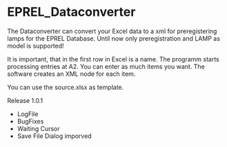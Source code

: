 # EPREL_Dataconverter

The Dataconverter can convert your Excel data to a xml for preregistering lamps for the EPREL Database. 
Until now only preregistration and LAMP as model is supported!

It is important, that in the first row in Excel is a name. 
The programm starts processing entries at A2.
You can enter as much items you want. 
The software creates an XML node for each item.

You can use the source.xlsx as template.

Release 1.0.1
- LogFile
- BugFixes
- Waiting Cursor
- Save File Dialog imporved
